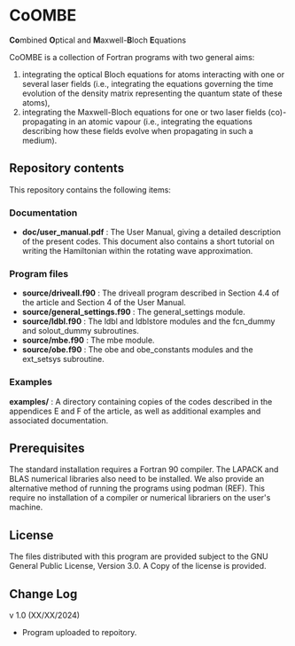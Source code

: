 # CoOMBE
**Co**mbined **O**ptical and **M**axwell-**B**loch **E**quations

CoOMBE is a collection of Fortran programs with two general aims:

1. integrating the optical Bloch equations for atoms interacting with one or several laser fields (i.e., integrating the equations governing the time evolution of the density matrix representing the quantum state of these atoms),
2. integrating the Maxwell-Bloch equations for one or two laser fields (co)- propagating in an atomic vapour (i.e., integrating the equations describing how these fields evolve when propagating in such a medium).

## Repository contents

This repository contains the following items:

### Documentation

- **doc/user_manual.pdf** : The User Manual, giving a detailed description
                  of the present codes. This document also contains
                  a short tutorial on writing the Hamiltonian within
                  the rotating wave approximation. 

### Program files 

- **source/driveall.f90** : The driveall program described in Section 4.4 of the article and Section 4 of the User Manual.
- **source/general_settings.f90** : The general_settings module.
- **source/ldbl.f90** : The ldbl and ldblstore modules and the fcn_dummy and solout_dummy subroutines.
- **source/mbe.f90**  : The mbe module.
- **source/obe.f90** : The obe and obe_constants modules and the ext_setsys subroutine.


### Examples

**examples/** : A directory containing copies of the codes described in the appendices E and F of the article, as well as additional examples and associated documentation.

## Prerequisites

The standard installation requires a Fortran 90 compiler. The LAPACK and BLAS numerical libraries also need to be installed. We also provide an alternative method of running the programs using podman (REF). This require no installation of a compiler or numerical librariers on the user's machine.

## License

The files distributed with this program are provided subject to the GNU General Public License, Version 3.0. A Copy of the license is provided.

## Change Log
v 1.0 (XX/XX/2024)
- Program uploaded to repoitory.
